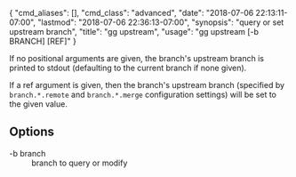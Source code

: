 {
    "cmd_aliases": [],
    "cmd_class": "advanced",
    "date": "2018-07-06 22:13:11-07:00",
    "lastmod": "2018-07-06 22:36:13-07:00",
    "synopsis": "query or set upstream branch",
    "title": "gg upstream",
    "usage": "gg upstream [-b BRANCH] [REF]"
}

If no positional arguments are given, the branch's upstream branch is
printed to stdout (defaulting to the current branch if none given).

If a ref argument is given, then the branch's upstream branch
(specified by `branch.*.remote` and `branch.*.merge` configuration
settings) will be set to the given value.

## Options

<dl class="flag_list">
	<dt>-b branch</dt>
	<dd>branch to query or modify</dd>
</dl>
